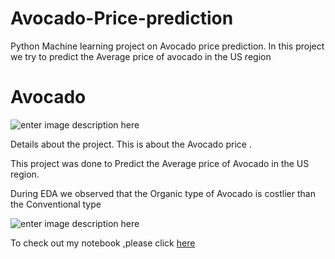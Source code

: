 # Avocado-Price-prediction
Python Machine learning project on Avocado price prediction. In this project we try to predict the Average price of avocado in the US region

# Avocado

![enter image description here](https://www.wellandgood.com/wp-content/uploads/2019/01/Stocksy-avocados-pits-Marti-Sans.jpg)

Details about the project. This is about the Avocado price . 

This project was done to Predict the Average price of Avocado in the US region.


During EDA we observed that the Organic type of Avocado is costlier than the Conventional type

![enter image description here](https://pyxis.nymag.com/v1/imgs/8f7/ca3/b7e9a2cad530fda43ba8627e5248a49cfe-25-avocados.rsquare.w1200.jpg)

To check out my notebook ,please click [here](https://github.com/sagarsmg/Avocado-Price-prediction/blob/main/Avocado_dataset_updated.ipynb)



